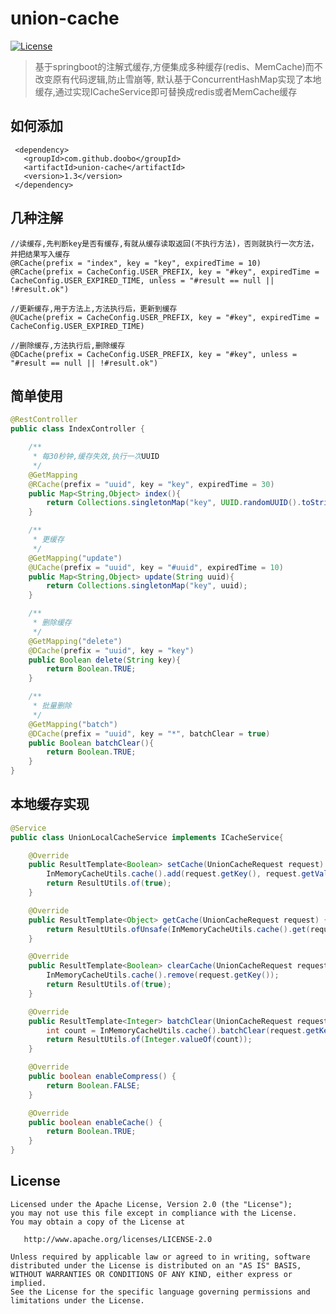 # union-cache

[![License](https://img.shields.io/badge/license-Apache%202-green.svg)](https://www.apache.org/licenses/LICENSE-2.0)

> 基于springboot的注解式缓存,方便集成多种缓存(redis、MemCache)而不改变原有代码逻辑,防止雪崩等,
> 默认基于ConcurrentHashMap实现了本地缓存,通过实现ICacheService即可替换成redis或者MemCache缓存

## 如何添加
```
 <dependency>
   <groupId>com.github.doobo</groupId>
   <artifactId>union-cache</artifactId>
   <version>1.3</version>
 </dependency>
```

## 几种注解
```
//读缓存,先判断key是否有缓存,有就从缓存读取返回(不执行方法)，否则就执行一次方法，并把结果写入缓存
@RCache(prefix = "index", key = "key", expiredTime = 10)
@RCache(prefix = CacheConfig.USER_PREFIX, key = "#key", expiredTime = CacheConfig.USER_EXPIRED_TIME, unless = "#result == null || !#result.ok")

//更新缓存,用于方法上,方法执行后，更新到缓存
@UCache(prefix = CacheConfig.USER_PREFIX, key = "#key", expiredTime = CacheConfig.USER_EXPIRED_TIME)

//删除缓存,方法执行后,删除缓存
@DCache(prefix = CacheConfig.USER_PREFIX, key = "#key", unless = "#result == null || !#result.ok")
```

## 简单使用
```java
@RestController
public class IndexController {

    /**
     * 每30秒钟,缓存失效,执行一次UUID
     */
    @GetMapping
    @RCache(prefix = "uuid", key = "key", expiredTime = 30)
    public Map<String,Object> index(){
        return Collections.singletonMap("key", UUID.randomUUID().toString());
    }

    /**
     * 更缓存
     */
    @GetMapping("update")
    @UCache(prefix = "uuid", key = "#uuid", expiredTime = 10)
    public Map<String,Object> update(String uuid){
        return Collections.singletonMap("key", uuid);
    }

    /**
     * 删除缓存
     */
    @GetMapping("delete")
    @DCache(prefix = "uuid", key = "key")
    public Boolean delete(String key){
        return Boolean.TRUE;
    }

    /**
     * 批量删除
     */
    @GetMapping("batch")
    @DCache(prefix = "uuid", key = "*", batchClear = true)
    public Boolean batchClear(){
        return Boolean.TRUE;
    }
}
```

## 本地缓存实现
```java
@Service
public class UnionLocalCacheService implements ICacheService{

    @Override
    public ResultTemplate<Boolean> setCache(UnionCacheRequest request) {
        InMemoryCacheUtils.cache().add(request.getKey(), request.getValue(), TimeUnit.SECONDS.toMillis(request.getExpire()));
        return ResultUtils.of(true);
    }

    @Override
    public ResultTemplate<Object> getCache(UnionCacheRequest request) {
        return ResultUtils.ofUnsafe(InMemoryCacheUtils.cache().get(request.getKey()));
    }

    @Override
    public ResultTemplate<Boolean> clearCache(UnionCacheRequest request) {
        InMemoryCacheUtils.cache().remove(request.getKey());
        return ResultUtils.of(true);
    }

    @Override
    public ResultTemplate<Integer> batchClear(UnionCacheRequest request) {
        int count = InMemoryCacheUtils.cache().batchClear(request.getKey());
        return ResultUtils.of(Integer.valueOf(count));
    }

    @Override
    public boolean enableCompress() {
        return Boolean.FALSE;
    }

    @Override
    public boolean enableCache() {
        return Boolean.TRUE;
    }
}
```

License
-------
    Licensed under the Apache License, Version 2.0 (the "License");
    you may not use this file except in compliance with the License.
    You may obtain a copy of the License at

       http://www.apache.org/licenses/LICENSE-2.0

    Unless required by applicable law or agreed to in writing, software
    distributed under the License is distributed on an "AS IS" BASIS,
    WITHOUT WARRANTIES OR CONDITIONS OF ANY KIND, either express or implied.
    See the License for the specific language governing permissions and
    limitations under the License.
